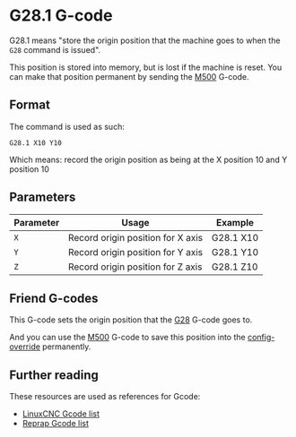 
# G28.1 G-code

G28.1 means "store the origin position that the machine goes to when the `G28` command is issued".

This position is stored into memory, but is lost if the machine is reset. You can make that position permanent by sending the [M500](m500) G-code.

## Format

The command is used as such:

```
G28.1 X10 Y10
```

Which means: record the origin position as being at the X position 10 and Y position 10

## Parameters

| Parameter | Usage                           | Example    |
| --------- | ------------------------------- | ---------- |
| `X`       | Record origin position for X axis | G28.1 X10 |
| `Y`       | Record origin position for Y axis | G28.1 Y10 |
| `Z`       | Record origin position for Z axis | G28.1 Z10 |

## Friend G-codes

This G-code sets the origin position that the [G28](g28) G-code goes to.

And you can use the [M500](m500) G-code to save this position into the [config-override](configuring-smoothie) permanently.

## Further reading

These resources are used as references for Gcode:
* [LinuxCNC Gcode list](http://linuxcnc.org/docs/html/gcode.html)
* [Reprap Gcode list](http://reprap.org/wiki/G-code)
